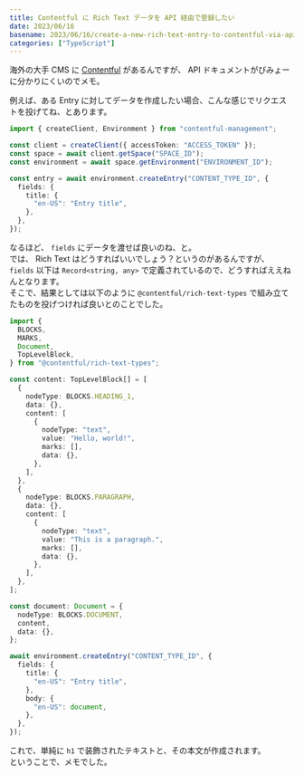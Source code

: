 ```yaml
---
title: Contentful に Rich Text データを API 経由で登録したい
date: 2023/06/16
basename: 2023/06/16/create-a-new-rich-text-entry-to-contentful-via-api
categories: ["TypeScript"]
---
```


海外の大手 CMS に [Contentful](https://www.contentful.com/) があるんですが、 API ドキュメントがびみょーに分かりにくいのでメモ。

例えば、ある Entry に対してデータを作成したい場合、こんな感じでリクエストを投げてね、とあります。

```typescript
import { createClient, Environment } from "contentful-management";

const client = createClient({ accessToken: "ACCESS_TOKEN" });
const space = await client.getSpace("SPACE_ID");
const environment = await space.getEnvironment("ENVIRONMENT_ID");

const entry = await environment.createEntry("CONTENT_TYPE_ID", {
  fields: {
    title: {
      "en-US": "Entry title",
    },
  },
});
```

なるほど、 `fields` にデータを渡せば良いのね、と。  
では、 Rich Text はどうすればいいでしょう？というのがあるんですが、 `fields` 以下は `Record<string, any>` で定義されているので、どうすればええねんとなります。  
そこで、結果としては以下のように `@contentful/rich-text-types` で組み立てたものを投げつければ良いとのことでした。

```typescript
import {
  BLOCKS,
  MARKS,
  Document,
  TopLevelBlock,
} from "@contentful/rich-text-types";

const content: TopLevelBlock[] = [
  {
    nodeType: BLOCKS.HEADING_1,
    data: {},
    content: [
      {
        nodeType: "text",
        value: "Hello, world!",
        marks: [],
        data: {},
      },
    ],
  },
  {
    nodeType: BLOCKS.PARAGRAPH,
    data: {},
    content: [
      {
        nodeType: "text",
        value: "This is a paragraph.",
        marks: [],
        data: {},
      },
    ],
  },
];

const document: Document = {
  nodeType: BLOCKS.DOCUMENT,
  content,
  data: {},
};

await environment.createEntry("CONTENT_TYPE_ID", {
  fields: {
    title: {
      "en-US": "Entry title",
    },
    body: {
      "en-US": document,
    },
  },
});
```

これで、単純に `h1` で装飾されたテキストと、その本文が作成されます。  
ということで、メモでした。
